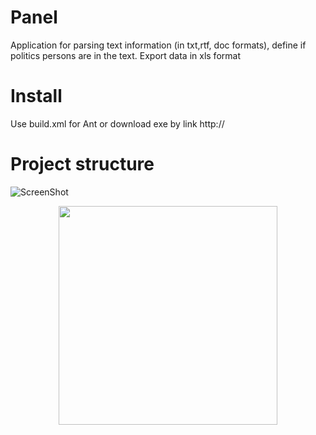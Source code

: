 # Panel
Application for parsing text information (in txt,rtf, doc formats), define if politics persons are in the text. Export data in xls format

# Install
Use build.xml for Ant or download exe by link http://

# Project structure
![ScreenShot](https://github.com/Pragmatique/Panel/tree/NewBranch/materials/Panel.png)
<p align="center">
  <img src="https://github.com/Pragmatique/Panel/tree/NewBranch/materials/Panel.png" width="350"/>
</p>
